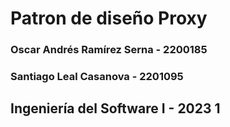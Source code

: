 # Patron de diseño Proxy
### Oscar Andrés Ramírez Serna - 2200185
### Santiago Leal Casanova - 2201095
## Ingeniería del Software I - 2023 1
